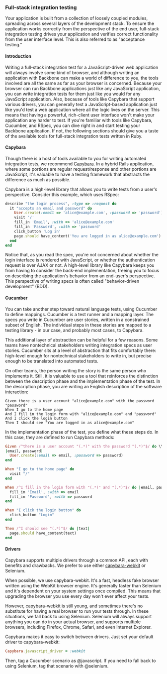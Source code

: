 ### Full-stack integration testing

Your application is built from a collection of loosely coupled modules,
spreading across several layers of the development stack.  To ensure the
application works correctly from the perspective of the end user, full-stack
integration testing drives your application and verifies correct functionality
from the user interface level.  This is also referred to as "acceptance testing."

#### Introduction

Writing a full-stack integration test for a JavaScript-driven web application
will always involve some kind of browser, and although writing an application
with Backbone can make a world of difference to you, the tools involved are all
the same as far as your browser is concerned. Because your browser can run
Backbone applications just like any JavaScript application, you can write
integration tests for them just like you would for any JavaScript application.
Also, because of tools like Capybara that support various drivers, you can
generally test a JavaScript-based application just like you'd test a web
application where all the logic lives on the server. This means that having a
powerful, rich-client user interface won't make your application any harder to
test. If you're familiar with tools like Capybara, Cucumber, and RSpec, you can
dive right in and start testing your Backbone application. If not, the
following sections should give you a taste of the available tools for
full-stack integration tests written in Ruby.

#### Capybara

Though there is a host of tools available to you for writing automated
integration tests, we recommend [Capybara](https://github.com/jnicklas/capybara).
In a hybrid Rails application, where some portions are regular request/response
and other portions are JavaScript, it's valuable to have a testing framework
that abstracts the difference as much as possible.

Capybara is a high-level library that allows you to write tests from a user's
perspective.  Consider this example, which uses RSpec:

~~~~ruby
describe "the login process", :type => :request do
  it "accepts an email and password" do
    User.create(:email => 'alice@example.com', :password => 'password')
    visit '/'
    fill_in 'Email', :with => 'alice@example.com'
    fill_in 'Password', :with => 'password'
    click_button 'Log in'
    page.should have_content('You are logged in as alice@example.com')
  end
end
~~~~

Notice that, as you read the spec, you're not concerned about whether the login
interface is rendered with JavaScript, or whether the authentication request is
over AJAX or not.  A high-level library like Capybara keeps you from having to
consider the back-end implementation, freeing you to focus on describing the
application's behavior from an end-user's perspective.  This perspective of
writing specs is often called "behavior-driven development" (BDD).

#### Cucumber

You can take another step toward natural language tests, using Cucumber to
define mappings.  Cucumber is a test runner and a mapping layer.  The specs you
write in Cucumber are user stories, written in a constrained subset of English.
The individual steps in these stories are mapped to a testing library - in our
case, and probably most cases, to Capybara.

This additional layer of abstraction can be helpful for a few reasons. Some teams have nontechnical stakeholders writing integration specs as user
stories.  Cucumber sits at a level of abstraction that fits comfortably there:
high-level enough for nontechnical stakeholders to write in, but precise enough
to be translated into automated tests.

On other teams, the person writing the story is the same person who implements
it.  Still, it is valuable to use a tool that reinforces the distinction between
the description phase and the implementation phase of the test.  In the
description phase, you are writing an English description of the software
interaction:

~~~~cucumber
Given there is a user account "alice@example.com" with the password "password"
When I go to the home page
And I fill in the login form with "alice@example.com" and "password"
And I click the login button
Then I should see "You are logged in as alice@example.com"
~~~~

In the implementation phase of the test, you define what these steps do.  In
this case, they are defined to run Capybara methods:

~~~~ruby
Given /^there is a user account "(.*)" with the password "(.*)"$/ do \\
|email, password|
  User.create(:email => email, :password => password)
end

When "I go to the home page" do
  visit "/"
end

When /^I fill in the login form with "(.*)" and "(.*)"$/ do |email, password|
  fill_in 'Email', :with => email
  fill_in 'Password', :with => password
end

When "I click the login button" do
  click_button "Login"
end

Then /^I should see "(.*)"$/ do |text|
  page.should have_content(text)
end
~~~~

#### Drivers

Capybara supports multiple drivers through a common API, each with benefits and
drawbacks. We prefer to use either
[capybara-webkit](https://github.com/thoughtbot/capybara-webkit) or Selenium.

When possible, we use capybara-webkit. It's a fast, headless fake browser
written using the WebKit browser engine. It's generally faster than Selenium
and it's dependent on your system settings once compiled. This means that
upgrading the browser you use every day won't ever affect your tests.

However, capybara-webkit is still young, and sometimes there's no substitute
for having a real browser to run your tests through. In these situations, we
fall back to using Selenium. Selenium will always support anything you can do
in your actual browser, and supports multiple browsers, including Firefox,
Chrome, Safari, and even Internet Explorer.

Capybara makes it easy to switch between drivers. Just set your default driver to capybara-webkit:

~~~~ruby
Capybara.javascript_driver = :webkit
~~~~

Then, tag a Cucumber scenario as @javascript. If you need to fall back to using Selenium, tag that scenario with @selenium.
